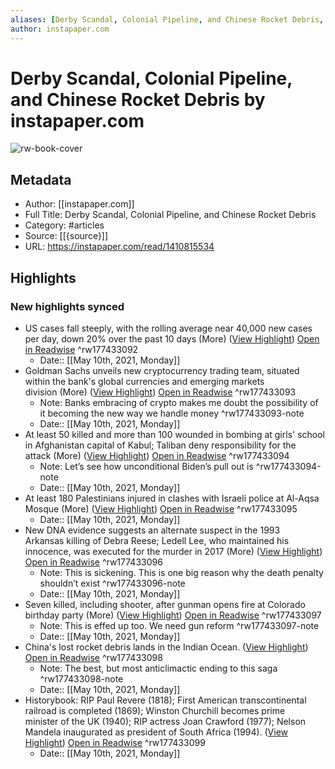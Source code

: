 ```yaml
---
aliases: [Derby Scandal, Colonial Pipeline, and Chinese Rocket Debris, Derby Scandal, Colonial Pipeline, and Chinese Rocket Debris]
author: instapaper.com
---
```

# Derby Scandal, Colonial Pipeline, and Chinese Rocket Debris by instapaper.com

![rw-book-cover](https://readwise-assets.s3.amazonaws.com/static/images/article2.74d541386bbf.png)

## Metadata
- Author: [[instapaper.com]]
- Full Title: Derby Scandal, Colonial Pipeline, and Chinese Rocket Debris
- Category: #articles
- Source: [[{source}]]
- URL: https://instapaper.com/read/1410815534

## Highlights
### New highlights synced
- US cases fall steeply, with the rolling average near 40,000 new cases per day, down 20% over the past 10 days (More) ([View Highlight](https://instapaper.com/read/1410815534/16336459)) [Open in Readwise](https://readwise.io/open/177433092) ^rw177433092
    - Date:: [[May 10th, 2021, Monday]]
- Goldman Sachs unveils new cryptocurrency trading team, situated within the bank's global currencies and emerging markets division (More) ([View Highlight](https://instapaper.com/read/1410815534/16336478)) [Open in Readwise](https://readwise.io/open/177433093) ^rw177433093
    - Note: Banks embracing of crypto makes me doubt the possibility of it becoming the new way we handle money ^rw177433093-note
    - Date:: [[May 10th, 2021, Monday]]
- At least 50 killed and more than 100 wounded in bombing at girls' school in Afghanistan capital of Kabul; Taliban deny responsibility for the attack (More) ([View Highlight](https://instapaper.com/read/1410815534/16336485)) [Open in Readwise](https://readwise.io/open/177433094) ^rw177433094
    - Note: Let’s see how unconditional Biden’s pull out is ^rw177433094-note
    - Date:: [[May 10th, 2021, Monday]]
- At least 180 Palestinians injured in clashes with Israeli police at Al-Aqsa Mosque (More) ([View Highlight](https://instapaper.com/read/1410815534/16336488)) [Open in Readwise](https://readwise.io/open/177433095) ^rw177433095
    - Date:: [[May 10th, 2021, Monday]]
- New DNA evidence suggests an alternate suspect in the 1993 Arkansas killing of Debra Reese; Ledell Lee, who maintained his innocence, was executed for the murder in 2017 (More) ([View Highlight](https://instapaper.com/read/1410815534/16336499)) [Open in Readwise](https://readwise.io/open/177433096) ^rw177433096
    - Note: This is sickening. This is one big reason why the death penalty shouldn’t exist ^rw177433096-note
    - Date:: [[May 10th, 2021, Monday]]
- Seven killed, including shooter, after gunman opens fire at Colorado birthday party (More) ([View Highlight](https://instapaper.com/read/1410815534/16336504)) [Open in Readwise](https://readwise.io/open/177433097) ^rw177433097
    - Note: This is effed up too. We need gun reform ^rw177433097-note
    - Date:: [[May 10th, 2021, Monday]]
- China's lost rocket debris lands in the Indian Ocean. ([View Highlight](https://instapaper.com/read/1410815534/16336522)) [Open in Readwise](https://readwise.io/open/177433098) ^rw177433098
    - Note: The best, but most anticlimactic ending to this saga ^rw177433098-note
    - Date:: [[May 10th, 2021, Monday]]
- Historybook: RIP Paul Revere (1818); First American transcontinental railroad is completed (1869); Winston Churchill becomes prime minister of the UK (1940); RIP actress Joan Crawford (1977); Nelson Mandela inaugurated as president of South Africa (1994). ([View Highlight](https://instapaper.com/read/1410815534/16336527)) [Open in Readwise](https://readwise.io/open/177433099) ^rw177433099
    - Date:: [[May 10th, 2021, Monday]]
